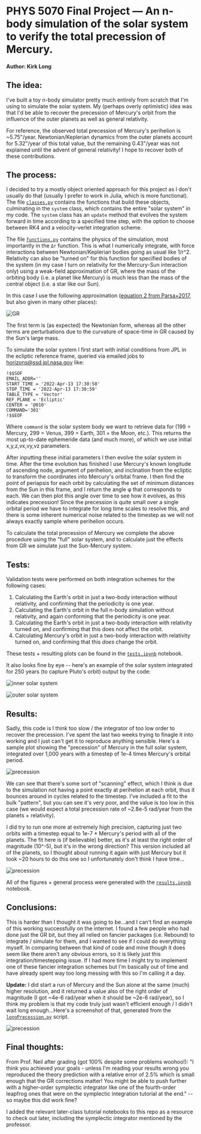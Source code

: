 # PHYS 5070 Final Project &mdash; An n-body simulation of the solar system to verify the total precession of Mercury.

#### Author: Kirk Long


## The idea:

I've built a toy n-body simulator pretty much entirely from scratch that I'm using to simulate the solar system. My (perhaps overly optimistic) idea was that I'd be able to recover the precession of Mercury's orbit from the influence of the outer planets as well as general relativity.

For reference, the observed total precession of Mercury's perihelion is ~5.75"/year. Newtonian/Keplerian dynamics from the outer planets account for 5.32"/year of this total value, but the remaining 0.43"/year was not explained until the advent of general relativity! I hope to recover both of these contributions.

## The process:

I decided to try a mostly object oriented approach for this project as I don't usually do that (usually I prefer to work in Julia, which is more functional). The file [`classes.py`](classes.py) contains the functions that build these objects, culminating in the `system` class, which contains the entire "solar system" in my code. The `system` class has an `update` method that evolves the system forward in time according to a specified time step, with the option to choose between RK4 and a velocity-verlet integration scheme.

The file [`functions.py`](functions.py) contains the physics of the simulation, most importantly in the `Δr` function. This is what I numerically integrate, with force interactions between Newtonian/Keplerian bodies going as usual like 1/r^2. Relativity can also be "turned on" for this function for specified bodies of the system (in my case I turn on relativity for the Mercury-Sun interaction only) using a weak-field approximation of GR, where the mass of the orbiting body (i.e. a planet like Mercury) is much less than the mass of the central object (i.e. a star like our Sun).

In this case I use the following approximation ([equation 2 from Parsa+2017](https://www.eso.org/public/archives/announcements/pdf/ann17051a.pdf), but also given in many other places):

![GR](GREquation.png)

The first term is (as expected) the Newtonian form, whereas all the other terms are perturbations due to the curvature of space-time in GR caused by the Sun's large mass.

To simulate the solar system I first start with initial conditions from JPL in the ecliptic reference frame, queried via emailed jobs to horizons@ssd.jpl.nasa.gov like:

```
!$$SOF
EMAIL_ADDR=''
START_TIME = '2022-Apr-13 17:30:58'
STOP_TIME = '2022-Apr-13 17:30:59'
TABLE_TYPE = 'Vector'
REF_PLANE = 'Ecliptic'
CENTER = '@010'
COMMAND='301'
!$$EOF
```

Where `command` is the solar system body we want to retrieve data for (199 = Mercury, 299 = Venus, 399 = Earth, 301 = the Moon, etc.). This returns the most up-to-date ephemeride data (and much more), of which we use initial x,y,z,vx,vy,vz parameters.

After inputting these initial parameters I then evolve the solar system in time. After the time evolution has finished I use Mercury's known longitude of ascending node, argument of perihelion, and inclination from the ecliptic to transform the coordinates into Mercury's orbital frame. I then find the point of periapsis for each orbit by calculating the set of minimum distances from the Sun in this frame, and I return the angle φ that corresponds to each. We can then plot this angle over time to see how it evolves, as this indicates precession! Since the precession is quite small over a single orbital period we have to integrate for long time scales to resolve this, and there is some inherent numerical noise related to the timestep as we will not always exactly sample where perihelion occurs.

To calculate the total precession of Mercury we complete the above procedure using the "full" solar system, and to calculate just the effects from GR we simulate just the Sun-Mercury system.

## Tests:
Validation tests were performed on both integration schemes for the following cases:

1. Calculating the Earth's orbit in just a two-body interaction without relativity, and confirming that the periodicity is one year.
2. Calculating the Earth's orbit in the full n-body simulation without relativity, and again conforming that the periodicity is one year.
3. Calculating the Earth's orbit in just a two-body interaction with relativity turned on, and confirming that this does not affect the orbit.
4. Calculating Mercury's orbit in just a two-body interaction with relativity turned on, and confirming that this *does* change the orbit.

These tests + resulting plots can be found in the [`tests.ipynb`](tests.ipynb) notebook.

It also looks fine by eye -- here's an example of the solar system integrated for 250 years (to capture Pluto's orbit) output by the code:

![inner solar system](innerSolarSystem.png)

![outer solar system](outerSolarSystem.png)

## Results:

Sadly, this code is I think too slow / the integrator of too low order to recover the precession. I've spent the last two weeks trying to finagle it into working and I just can't get it to reproduce anything sensible. Here's a sample plot showing the "precession" of Mercury in the full solar system, integrated over 1,000 years with a timestep of 1e-4 times Mercury's orbital period.

![precession](totalPrecession.png)

We can see that there's some sort of "scanning" effect, which I think is due to the simulation not having a point exactly at perihelion at each orbit, thus it bounces around in cycles related to the timestep. I've included a fit to the bulk "pattern", but you can see it's very poor, and the value is too low in this case (we would expect a total precession rate of ~2.8e-5 rad/year from the planets + relativity).

I did try to run one more at extremely high precision, capturing just two orbits with a timestep equal to 1e-7 * Mercury's period with all of the planets. The fit here is (if believable) better, as it's at least the right order of magnitude (10^-5), but it's in the wrong direction? This version included all of the planets, so I thought about running it again with just Mercury but it took ~20 hours to do this one so I unfortunately don't think I have time...

![precession](totalPrecessionHighRes.png)

All of the figures + general process were generated with the [`results.ipynb`](results.ipynb) notebook.

## Conclusions:

This is harder than I thought it was going to be...and I can't find an example of this working successfully on the internet. I found a few people who had done just the GR bit, but they all relied on fancier packages (i.e. Rebound) to integrate / simulate for them, and I wanted to see if I could do everything myself. In comparing between that kind of code and mine though it does seem like there aren't any obvious errors, so it is likely just this integration/timestepping issue. If I had more time I might try to implement one of these fancier integration schemes but I'm basically out of time and have already spent way too long messing with this so I'm calling it a day.

**Update:** I did start a run of Mercury and the Sun alone at the same (much) higher resolution, and it returned a value also of the right order of magnitude (I got ~4e-6 rad/year when it should be ~2e-6 rad/year), so I think my problem is that my code truly just wasn't efficient enough / I didn't wait long enough...Here's a screenshot of that, generated from the [`longPrecession.py`](longPrecession.py) script.

![precession](MercuryAlonePrecession.png)

## Final thoughts:

From Prof. Neil after grading (got 100% despite some problems woohoo!): "I think you achieved your goals - unless I'm reading your results wrong you reproduced the theory prediction with a relative error of 2.5% which is small enough that the GR corrections matter!  You might be able to push further with a higher-order symplectic integrator like one of the fourth-order leapfrog ones that were on the symplectic integration tutorial at the end." -- so maybe this did work fine?

I added the relevant later-class tutorial notebooks to this repo as a resource to check out later, including the symplectic integrator mentioned by the professor.

